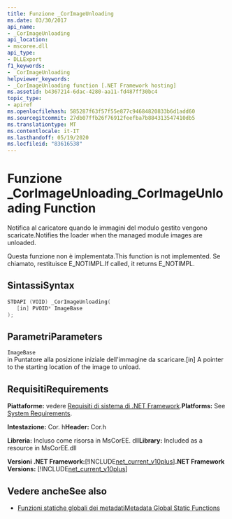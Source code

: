 ```yaml
---
title: Funzione _CorImageUnloading
ms.date: 03/30/2017
api_name:
- _CorImageUnloading
api_location:
- mscoree.dll
api_type:
- DLLExport
f1_keywords:
- _CorImageUnloading
helpviewer_keywords:
- _CorImageUnloading function [.NET Framework hosting]
ms.assetid: b4367214-6dac-4280-aa11-fd487ff30bc4
topic_type:
- apiref
ms.openlocfilehash: 585287f63f57f55e877c94684820833b6d1add60
ms.sourcegitcommit: 27db07ffb26f76912feefba7b884313547410db5
ms.translationtype: MT
ms.contentlocale: it-IT
ms.lasthandoff: 05/19/2020
ms.locfileid: "83616538"
---
```

# <a name="_corimageunloading-function"></a><span data-ttu-id="ae78d-102">Funzione _CorImageUnloading</span><span class="sxs-lookup"><span data-stu-id="ae78d-102">_CorImageUnloading Function</span></span>
<span data-ttu-id="ae78d-103">Notifica al caricatore quando le immagini del modulo gestito vengono scaricate.</span><span class="sxs-lookup"><span data-stu-id="ae78d-103">Notifies the loader when the managed module images are unloaded.</span></span>  
  
 <span data-ttu-id="ae78d-104">Questa funzione non è implementata.</span><span class="sxs-lookup"><span data-stu-id="ae78d-104">This function is not implemented.</span></span> <span data-ttu-id="ae78d-105">Se chiamato, restituisce E_NOTIMPL.</span><span class="sxs-lookup"><span data-stu-id="ae78d-105">If called, it returns E_NOTIMPL.</span></span>  
  
## <a name="syntax"></a><span data-ttu-id="ae78d-106">Sintassi</span><span class="sxs-lookup"><span data-stu-id="ae78d-106">Syntax</span></span>  
  
```cpp  
STDAPI (VOID) _CorImageUnloading(
   [in] PVOID* ImageBase  
);  
```  
  
## <a name="parameters"></a><span data-ttu-id="ae78d-107">Parametri</span><span class="sxs-lookup"><span data-stu-id="ae78d-107">Parameters</span></span>  
 `ImageBase`  
 <span data-ttu-id="ae78d-108">in Puntatore alla posizione iniziale dell'immagine da scaricare.</span><span class="sxs-lookup"><span data-stu-id="ae78d-108">[in] A pointer to the starting location of the image to unload.</span></span>  
  
## <a name="requirements"></a><span data-ttu-id="ae78d-109">Requisiti</span><span class="sxs-lookup"><span data-stu-id="ae78d-109">Requirements</span></span>  
 <span data-ttu-id="ae78d-110">**Piattaforme:** vedere [Requisiti di sistema di .NET Framework](../../get-started/system-requirements.md).</span><span class="sxs-lookup"><span data-stu-id="ae78d-110">**Platforms:** See [System Requirements](../../get-started/system-requirements.md).</span></span>  
  
 <span data-ttu-id="ae78d-111">**Intestazione:** Cor. h</span><span class="sxs-lookup"><span data-stu-id="ae78d-111">**Header:** Cor.h</span></span>  
  
 <span data-ttu-id="ae78d-112">**Libreria:** Incluso come risorsa in MsCorEE. dll</span><span class="sxs-lookup"><span data-stu-id="ae78d-112">**Library:** Included as a resource in MsCorEE.dll</span></span>  
  
 <span data-ttu-id="ae78d-113">**Versioni .NET Framework:**[!INCLUDE[net_current_v10plus](../../../../includes/net-current-v10plus-md.md)]</span><span class="sxs-lookup"><span data-stu-id="ae78d-113">**.NET Framework Versions:** [!INCLUDE[net_current_v10plus](../../../../includes/net-current-v10plus-md.md)]</span></span>  
  
## <a name="see-also"></a><span data-ttu-id="ae78d-114">Vedere anche</span><span class="sxs-lookup"><span data-stu-id="ae78d-114">See also</span></span>

- [<span data-ttu-id="ae78d-115">Funzioni statiche globali dei metadati</span><span class="sxs-lookup"><span data-stu-id="ae78d-115">Metadata Global Static Functions</span></span>](../metadata/metadata-global-static-functions.md)
